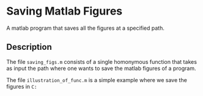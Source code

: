 # Saving Matlab Figures

A matlab program that saves all the figures at a specified path.

## Description

The file `saving_figs.m` consists of a single homonymous function that takes as input the path where one wants to save the matlab figures of a program.

The file `illustration_of_func.m` is a simple example where we save the figures in `C:`
